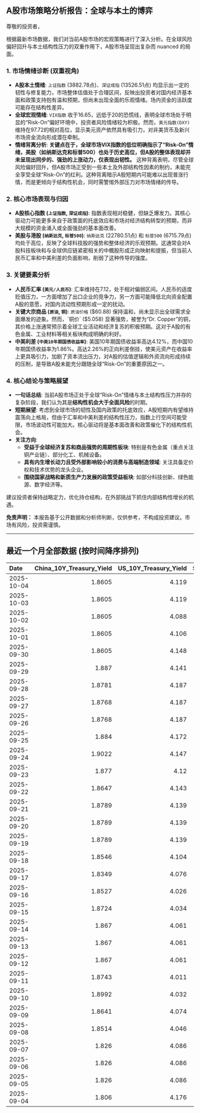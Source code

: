 ## A股市场策略分析报告：全球与本土的博弈

尊敬的投资者，

根据最新市场数据，我们对当前A股市场的宏观策略进行了深入分析。在全球风险偏好回升与本土结构性压力的双重作用下，A股市场呈现出复杂而 nuanced 的局面。

### 1. 市场情绪诊断 (双重视角)

*   **A股本土情绪**: `上证指数` (3882.78点)、`深证成指` (13526.51点) 均显示出一定的韧性与修复能力，市场整体估值处于合理区间，反映出投资者对国内经济基本面和政策支持抱有温和预期，但尚未出现全面的乐观情绪。场内资金的活跃度可能存在结构性差异。
*   **全球宏观情绪**: `VIX指数` 收于16.65，远低于20的恐慌线，表明全球市场处于明显的“Risk-On”偏好环境中，投资者风险情绪较为积极。然而，`美元指数(DXY)` 维持在97.72的相对高位，显示美元资产依然具有吸引力，对非美货币及新兴市场资金流向形成潜在牵制。
*   **情绪背离分析**: **关键点在于，全球市场VIX指数的低位明确指示了“Risk-On”情绪，美股（如纳斯达克和标普500）也处于历史高位，但A股的整体表现却并未呈现出同步的、强劲的上涨动力，仅表现出韧性。** 这种背离表明，尽管全球风险偏好回升，但A股市场正受到一些本土及外部结构性因素的制约，未能完全享受全球“Risk-On”的红利。这种背离暗示A股短期内可能难以出现普涨行情，而是更倾向于结构性机会，同时需警惕外部压力对市场情绪的传导。

### 2. 核心市场表现与归因

*   **A股核心指数 (`上证指数`, `深证成指`)**: 指数表现相对稳健，但缺乏爆发力。其核心驱动力可能更多来自于政策面的托底效应和市场对经济结构转型的预期，而非大规模的资金涌入或全面强劲的基本面改善。
*   **美股与港股 (`纳斯达克`, `标普500`)**: `纳斯达克` (22780.51点) 和 `标普500` (6715.79点) 均处于高位，反映了全球科技股的强势和整体经济的乐观预期。这通常会对A股科技板块和与全球供应链紧密相关的中概股形成正向映射和提振，但当前人民币汇率和中美利差的负面影响，削弱了这种传导的强度。

### 3. 关键要素分析

*   **人民币汇率 (`美元/人民币`)**: 汇率维持在7.12，处于相对偏弱区间。人民币的适度贬值压力，一方面增加了出口企业的竞争力，另一方面可能降低北向资金配置A股的意愿，对国内流动性预期形成一定的扰动。
*   **关键大宗商品 (`原油`, `铜`)**: `原油价格` ($60.88) 保持温和，尚未显示出全球需求全面爆发的迹象。然而，`铜价` ($5.058) 显著强势，被誉为“Dr. Copper”的铜，其价格上涨通常预示着全球工业活动和经济复苏的积极预期。这对于A股的有色金属、工业材料等相关板块构成明确的利好。
*   **中美利差 (`中美10年期国债收益率`)**: 美国10年期国债收益率高达4.12%，而中国10年期国债收益率为1.86%。高达2.26%的正向利差倒挂，使美元资产在收益率上更具吸引力，加剧了资本流出压力，对A股的估值逻辑和外资流向形成持续的压制，是导致A股未能充分跟随全球“Risk-On”的重要原因之一。

### 4. 核心结论与策略展望

*   **一句话总结**: 当前A股市场正处于全球“Risk-On”情绪与本土结构性压力并存的复杂阶段，我们认为其是**结构性机会大于全面风险**的时期。
*   **短期展望**: 考虑到全球市场的韧性及国内政策的托底效应，A股短期内有望维持震荡向上格局，但由于汇率和中美利差的结构性压力，指数上行空间可能受限，市场波动性可能加大。核心驱动将是基本面改善和政策催化下的结构性机会。
*   **关注方向**:
    *   **受益于全球经济复苏和商品强势的周期性板块**: 特别是有色金属（重点关注铜产业链）、部分化工、机械设备。
    *   **具有内生增长动力且受外部影响较小的消费与高端制造领域**: 关注具备定价权和技术优势的龙头企业。
    *   **围绕国家战略和新质生产力发展的政策受益板块**: 如部分科技创新、绿色能源、数字经济等。

建议投资者保持战略定力，优化持仓结构，在外部挑战下抓住内部结构性增长的机遇。

**免责声明：** 本报告基于公开数据和分析师判断，仅供参考，不构成投资建议。市场有风险，投资需谨慎。

---

## 最近一个月全部数据 (按时间降序排列)

| Date       |   China_10Y_Treasury_Yield |   US_10Y_Treasury_Yield |   Shanghai_Composite_Index |   CSI_300_Index |   Shenzhen_Component_Index |   GOLD_spot_price |   OIL_price |   ALUMINUM_future |   BTC_price |   USD_CNY_exchange_rate |   Commodity_Index_ETF |   US_Dollar_Index |   ETH_price |   LEAN_HOGS_future |   COPPER_future |   High_Yield_Bond_ETF |   LIVE_CATTLE_future |   GOLD_near_month_future |   NATURAL_GAS_future |   PLATINUM_future |   SILVER_future |   Long_Term_Treasury_ETF |   CORN_future |   SOYBEANS_future |   WHEAT_future |   SP500_close |   NASDAQ_close |   VIX_close |   GOLD_basis_spot_vs_near |
|:-----------|---------------------------:|------------------------:|---------------------------:|----------------:|---------------------------:|------------------:|------------:|------------------:|------------:|------------------------:|----------------------:|------------------:|------------:|-------------------:|----------------:|----------------------:|---------------------:|-------------------------:|---------------------:|------------------:|----------------:|-------------------------:|--------------:|------------------:|---------------:|--------------:|---------------:|------------:|--------------------------:|
| 2025-10-04 |                     1.8605 |                   4.119 |                    3882.78 |         4640.69 |                    13526.5 |            3880.8 |       60.88 |           2612.75 |      121844 |                  7.12   |                 22.41 |             97.72 |     4466.66 |             98.975 |          5.058  |               80.84   |              231.025 |                   3880.8 |                3.324 |            1619.3 |          47.597 |                  89.38   |        419    |           1018    |         515.25 |       6715.79 |        22780.5 |       16.65 |                  0        |
| 2025-10-03 |                     1.8605 |                   4.119 |                    3882.78 |         4640.69 |                    13526.5 |            3880.8 |       60.88 |           2612.75 |      122267 |                  7.119  |                 22.41 |             97.72 |     4514.87 |             98.975 |          5.058  |               80.84   |              231.025 |                   3880.8 |                3.324 |            1619.3 |          47.597 |                  89.38   |        419    |           1018    |         515.25 |       6715.79 |        22780.5 |       16.65 |                  0        |
| 2025-10-02 |                     1.8605 |                   4.088 |                    3882.78 |         4640.69 |                    13526.5 |            3839.7 |       60.48 |           2596.5  |      120681 |                  7.119  |                 22.34 |             97.85 |     4487.92 |             98.675 |          4.898  |               80.93   |              230.525 |                   3839.7 |                3.442 |            1563.8 |          46     |                  89.55   |        421.75 |           1023.75 |         514.75 |       6715.35 |        22844.1 |       16.63 |                  0        |
| 2025-10-01 |                     1.8605 |                   4.106 |                    3882.78 |         4640.69 |                    13526.5 |            3867.5 |       61.78 |           2597.5  |      118649 |                  7.119  |                 22.49 |             97.71 |     4351.11 |             98.425 |          4.8305 |               80.96   |              231.1   |                   3867.5 |                3.476 |            1569.9 |          47.29  |                  89.29   |        416.5  |           1013    |         509.25 |       6711.2  |        22755.2 |       16.29 |                  0        |
| 2025-09-30 |                     1.8605 |                   4.148 |                    3882.78 |         4640.69 |                    13526.5 |            3840.8 |       62.37 |           2594    |      114056 |                  7.1194 |                 22.53 |             97.77 |     4145.96 |             99.85  |          4.805  |               80.809  |              231.85  |                   3840.8 |                3.303 |            1584.6 |          46.253 |                  89.06   |        415.5  |           1001.75 |         508    |       6688.46 |        22660   |       16.28 |                  0        |
| 2025-09-29 |                     1.887  |                   4.141 |                    3862.53 |         4620.05 |                    13479.4 |            3820.9 |       63.45 |           2583.5  |      114400 |                  7.1328 |                 22.62 |             97.91 |     4217.34 |            101.15  |          4.841  |               80.8389 |              231.325 |                   3820.9 |                3.267 |            1609.3 |          46.612 |                  89.3191 |        421.5  |           1010.5  |         519.5  |       6661.21 |        22591.2 |       16.12 |                  0        |
| 2025-09-28 |                     1.8781 |                   4.187 |                    3828.11 |         4550.05 |                    13209   |            3775.3 |       65.72 |           2544.75 |      112123 |                  7.1338 |                 22.81 |             98.15 |     4141.48 |            101.5   |          4.7155 |               80.6995 |              231.8   |                   3776.2 |                2.835 |            1582.7 |          46.221 |                  88.5916 |        422    |           1013.75 |         519.75 |       6643.7  |        22484.1 |       15.29 |                 -0.899902 |
| 2025-09-27 |                     1.8768 |                   4.187 |                    3828.11 |         4550.05 |                    13209   |            3775.3 |       65.72 |           2544.75 |      109682 |                  7.1338 |                 22.81 |             98.15 |     4018.66 |            101.5   |          4.7155 |               80.6995 |              231.8   |                   3776.2 |                2.835 |            1582.7 |          46.221 |                  88.5916 |        422    |           1013.75 |         519.75 |       6643.7  |        22484.1 |       15.29 |                 -0.899902 |
| 2025-09-26 |                     1.8768 |                   4.187 |                    3828.11 |         4550.05 |                    13209   |            3775.3 |       65.72 |           2544.75 |      109713 |                  7.1338 |                 22.81 |             98.15 |     4035.89 |            101.5   |          4.7155 |               80.6995 |              231.8   |                   3776.2 |                2.835 |            1582.7 |          46.221 |                  88.5916 |        422    |           1013.75 |         519.75 |       6643.7  |        22484.1 |       15.29 |                 -0.899902 |
| 2025-09-25 |                     1.884  |                   4.172 |                    3853.3  |         4593.49 |                    13445.9 |            3736.9 |       64.98 |           2551    |      109049 |                  7.1315 |                 22.8  |             98.55 |     3868.33 |            100.1   |          4.7    |               80.5403 |              232.05  |                   3738.7 |                2.904 |            1530.7 |          44.697 |                  88.6714 |        425.75 |           1012.25 |         527    |       6604.72 |        22384.7 |       16.74 |                 -1.80005  |
| 2025-09-24 |                     1.9022 |                   4.147 |                    3853.64 |         4566.07 |                    13356.1 |            3732.1 |       64.99 |           2533.5  |      113329 |                  7.1116 |                 22.64 |             97.87 |     4153.47 |             99.425 |          4.7525 |               80.7692 |              234.05  |                   3735   |                2.858 |            1484.5 |          43.777 |                  88.6714 |        424.25 |           1009    |         519.5  |       6637.97 |        22497.9 |       16.18 |                 -2.8999   |
| 2025-09-23 |                     1.877  |                   4.12  |                    3821.83 |         4519.78 |                    13119.8 |            3780.6 |       63.41 |           2522    |      112014 |                  7.114  |                 22.49 |             97.26 |     4165.5  |            100.525 |          4.5845 |               80.8787 |              235.6   |                   3784.2 |                2.853 |            1504.2 |          44.192 |                  89.0102 |        426.25 |           1012    |         520.5  |       6656.92 |        22573.5 |       16.64 |                 -3.59985  |
| 2025-09-22 |                     1.8647 |                   4.143 |                    3828.58 |         4522.61 |                    13158   |            3740.7 |       62.64 |           2530.25 |      112749 |                  7.1129 |                 22.26 |             97.33 |     4202.88 |             98.8   |          4.573  |               80.9384 |              237.15  |                   3744.8 |                2.806 |            1423.7 |          43.799 |                  88.3923 |        421.75 |           1011    |         510.75 |       6693.75 |        22789   |       16.1  |                 -4.1001   |
| 2025-09-21 |                     1.8789 |                   4.139 |                    3820.09 |         4501.92 |                    13070.9 |            3671.5 |       62.68 |           2559.75 |      115306 |                  7.1129 |                 22.26 |             97.64 |     4451.33 |             97.975 |          4.569  |               80.8787 |              233.575 |                   3676   |                2.888 |            1414.3 |          42.536 |                  88.7112 |        424    |           1025.5  |         522.5  |       6664.36 |        22631.5 |       15.45 |                 -4.5      |
| 2025-09-20 |                     1.8789 |                   4.139 |                    3820.09 |         4501.92 |                    13070.9 |            3671.5 |       62.68 |           2559.75 |      115722 |                  7.1129 |                 22.26 |             97.64 |     4482.27 |             97.975 |          4.569  |               80.8787 |              233.575 |                   3676   |                2.888 |            1414.3 |          42.536 |                  88.7112 |        424    |           1025.5  |         522.5  |       6664.36 |        22631.5 |       15.45 |                 -4.5      |
| 2025-09-19 |                     1.8789 |                   4.139 |                    3820.09 |         4501.92 |                    13070.9 |            3671.5 |       62.68 |           2559.75 |      115689 |                  7.1129 |                 22.26 |             97.64 |     4470.92 |             97.975 |          4.569  |               80.8787 |              233.575 |                   3676   |                2.888 |            1414.3 |          42.536 |                  88.7112 |        424    |           1025.5  |         522.5  |       6664.36 |        22631.5 |       15.45 |                 -4.5      |
| 2025-09-18 |                     1.8546 |                   4.104 |                    3831.66 |         4498.11 |                    13075.7 |            3643.7 |       63.57 |           2579    |      117137 |                  7.1033 |                 22.44 |             97.35 |     4589.92 |             97.475 |          4.541  |               80.8488 |              232.375 |                   3648.7 |                2.939 |            1397.4 |          41.707 |                  88.8806 |        423.75 |           1037.5  |         524.25 |       6631.96 |        22470.7 |       15.7  |                 -5        |
| 2025-09-17 |                     1.8349 |                   4.076 |                    3876.34 |         4551.02 |                    13215.5 |            3681.8 |       64.05 |           2583.75 |      116469 |                  7.1142 |                 22.54 |             96.87 |     4592.73 |             97.325 |          4.571  |               80.6697 |              231.1   |                   3688   |                3.1   |            1372.7 |          41.722 |                  89.8074 |        426.75 |           1043.75 |         528.25 |       6600.35 |        22261.3 |       15.72 |                 -6.19995  |
| 2025-09-16 |                     1.8527 |                   4.026 |                    3861.86 |         4523.34 |                    13064   |            3688.9 |       64.52 |           2614.75 |      116843 |                  7.1185 |                 22.78 |             96.63 |     4503.56 |             97.375 |          4.633  |               80.7493 |              233.45  |                   3695.5 |                3.103 |            1398.5 |          42.471 |                  90.0366 |        429.5  |           1049.75 |         534    |       6606.76 |        22334   |       16.36 |                 -6.6001   |
| 2025-09-15 |                     1.8724 |                   4.034 |                    3860.5  |         4533.06 |                    13005.8 |            3682.2 |       63.3  |           2591    |      115445 |                  7.1242 |                 22.55 |             97.3  |     4526.82 |             97.525 |          4.6555 |               80.809  |              234.6   |                   3689.5 |                3.043 |            1412.8 |          42.517 |                  89.8473 |        423.25 |           1042.75 |         525    |       6615.28 |        22348.8 |       15.69 |                 -7.30005  |
| 2025-09-14 |                     1.867  |                   4.061 |                    3870.6  |         4522    |                    12924.1 |            3649.4 |       62.69 |           2583.75 |      115408 |                  7.1184 |                 22.35 |             97.55 |     4609.6  |             97.125 |          4.5885 |               80.5801 |              229.975 |                   3657.3 |                2.941 |            1407.3 |          42.387 |                  89.638  |        399    |           1025.75 |         503    |       6584.29 |        22141.1 |       14.76 |                 -7.90015  |
| 2025-09-13 |                     1.867  |                   4.061 |                    3870.6  |         4522    |                    12924.1 |            3649.4 |       62.69 |           2583.75 |      115951 |                  7.1184 |                 22.35 |             97.55 |     4668.18 |             97.125 |          4.5885 |               80.5801 |              229.975 |                   3657.3 |                2.941 |            1407.3 |          42.387 |                  89.638  |        399    |           1025.75 |         503    |       6584.29 |        22141.1 |       14.76 |                 -7.90015  |
| 2025-09-12 |                     1.867  |                   4.061 |                    3870.6  |         4522    |                    12924.1 |            3649.4 |       62.69 |           2583.75 |      116102 |                  7.1184 |                 22.35 |             97.55 |     4715.25 |             97.125 |          4.5885 |               80.5801 |              229.975 |                   3657.3 |                2.941 |            1407.3 |          42.387 |                  89.638  |        399    |           1025.75 |         503    |       6584.29 |        22141.1 |       14.76 |                 -7.90015  |
| 2025-09-11 |                     1.8743 |                   4.011 |                    3875.31 |         4548.04 |                    12979.9 |            3636.9 |       62.37 |           2587.75 |      115508 |                  7.1207 |                 22.22 |             97.54 |     4461.23 |             98.175 |          4.5905 |               80.6597 |              232.275 |                   3645   |                2.934 |            1395.4 |          41.697 |                  90.0266 |        399    |           1015.25 |         503    |       6587.47 |        22043.1 |       14.71 |                 -8.1001   |
| 2025-09-10 |                     1.8992 |                   4.032 |                    3812.22 |         4445.37 |                    12557.7 |            3643.6 |       63.67 |           2518.25 |      113955 |                  7.1209 |                 22.39 |             97.78 |     4349.15 |             96.825 |          4.55   |               80.4606 |              231.15  |                   3653.1 |                3.029 |            1392.9 |          41.133 |                  89.4287 |        397.25 |           1005.5  |         495    |       6532.04 |        21886.1 |       15.35 |                 -9.5      |
| 2025-09-09 |                     1.8641 |                   4.074 |                    3807.29 |         4436.26 |                    12510.6 |            3643.3 |       62.63 |           2516    |      111531 |                  7.1293 |                 22.24 |             97.79 |     4309.04 |             96.125 |          4.501  |               80.4009 |              230.175 |                   3653.3 |                3.117 |            1367.3 |          40.878 |                  88.9205 |        401.25 |           1011.5  |         500.75 |       6512.61 |        21879.5 |       15.04 |                -10        |
| 2025-09-08 |                     1.8514 |                   4.046 |                    3826.84 |         4467.57 |                    12666.8 |            3638.1 |       62.26 |           2511    |      112071 |                  7.1325 |                 22.18 |             97.45 |     4308.07 |             95.15  |          4.4905 |               80.4905 |              235.8   |                   3648.5 |                3.09  |            1380.8 |          41.426 |                  89.4287 |        403    |           1013.5  |         505.5  |       6495.15 |        21798.7 |       15.11 |                -10.3999   |
| 2025-09-07 |                     1.826  |                   4.086 |                    3812.51 |         4460.33 |                    12590.6 |            3613.2 |       61.87 |           2495.25 |      111168 |                  7.1414 |                 22.03 |             97.77 |     4305.35 |             96.025 |          4.4825 |               80.4905 |              235.975 |                   3624   |                3.048 |            1381.7 |          41.074 |                  88.2528 |        399    |           1006.5  |         501    |       6481.5  |        21700.4 |       15.18 |                -10.8      |
| 2025-09-06 |                     1.826  |                   4.086 |                    3812.51 |         4460.33 |                    12590.6 |            3613.2 |       61.87 |           2495.25 |      110225 |                  7.1414 |                 22.03 |             97.77 |     4274.24 |             96.025 |          4.4825 |               80.4905 |              235.975 |                   3624   |                3.048 |            1381.7 |          41.074 |                  88.2528 |        399    |           1006.5  |         501    |       6481.5  |        21700.4 |       15.18 |                -10.8      |
| 2025-09-05 |                     1.826  |                   4.086 |                    3812.51 |         4460.33 |                    12590.6 |            3613.2 |       61.87 |           2495.25 |      110651 |                  7.1414 |                 22.03 |             97.77 |     4306.99 |             96.025 |          4.4825 |               80.4905 |              235.975 |                   3624   |                3.048 |            1381.7 |          41.074 |                  88.2528 |        399    |           1006.5  |         501    |       6481.5  |        21700.4 |       15.18 |                -10.8      |
| 2025-09-04 |                     1.806  |                   4.176 |                    3765.88 |         4365.21 |                    12118.7 |            3565.8 |       63.48 |           2488.75 |      110724 |                  7.1414 |                 22.21 |             98.35 |     4298.74 |             95.025 |          4.488  |               80.4507 |              236.95  |                   3577.3 |                3.074 |            1371.2 |          40.911 |                  86.9274 |        399.75 |           1012    |         502.25 |       6502.08 |        21707.7 |       15.3  |                -11.5      |